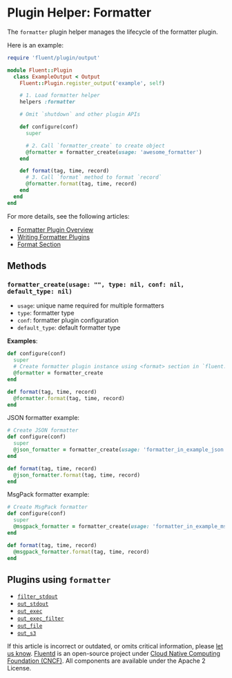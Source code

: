# Plugin Helper: Formatter

The `formatter` plugin helper manages the lifecycle of the formatter plugin.

Here is an example:

```ruby
require 'fluent/plugin/output'

module Fluent::Plugin
  class ExampleOutput < Output
    Fluent::Plugin.register_output('example', self)

    # 1. Load formatter helper
    helpers :formatter

    # Omit `shutdown` and other plugin APIs

    def configure(conf)
      super

      # 2. Call `formatter_create` to create object
      @formatter = formatter_create(usage: 'awesome_formatter')
    end

    def format(tag, time, record)
      # 3. Call `format` method to format `record`
      @formatter.format(tag, time, record)
    end
  end
end
```

For more details, see the following articles:

* [Formatter Plugin Overview](../formatter/)
* [Writing Formatter Plugins](../plugin-development/api-plugin-formatter.md)
* [Format Section](../configuration/format-section.md)

## Methods

### `formatter_create(usage: "", type: nil, conf: nil, default_type: nil)`

* `usage`: unique name required for multiple formatters
* `type`: formatter type
* `conf`: formatter plugin configuration
* `default_type`: default formatter type

**Examples**:

```ruby
def configure(conf)
  super
  # Create formatter plugin instance using <format> section in `fluent.conf` during configure phase
  @formatter = formatter_create
end

def format(tag, time, record)
  @formatter.format(tag, time, record)
end
```

JSON formatter example:

```ruby
# Create JSON formatter
def configure(conf)
  super
  @json_formatter = formatter_create(usage: 'formatter_in_example_json', type: 'json')
end

def format(tag, time, record)
  @json_formatter.format(tag, time, record)
end
```

MsgPack formatter example:

```ruby
# Create MsgPack formatter
def configure(conf)
  super
  @msgpack_formatter = formatter_create(usage: 'formatter_in_example_msgpack', type: 'msgpack')
end

def format(tag, time, record)
  @msgpack_formatter.format(tag, time, record)
end
```

## Plugins using `formatter`

* [`filter_stdout`](../filter/stdout.md)
* [`out_stdout`](../output/stdout.md)
* [`out_exec`](../output/exec.md)
* [`out_exec_filter`](../output/exec_filter.md)
* [`out_file`](../output/file.md)
* [`out_s3`](../output/s3.md)

If this article is incorrect or outdated, or omits critical information, please [let us know](https://github.com/fluent/fluentd-docs-gitbook/issues?state=open). [Fluentd](http://www.fluentd.org/) is an open-source project under [Cloud Native Computing Foundation \(CNCF\)](https://cncf.io/). All components are available under the Apache 2 License.

